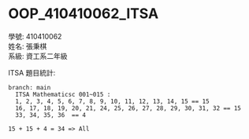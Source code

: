 # OOP_410410062_ITSA 
學號: 410410062  
姓名: 張秉棋  
系級: 資工系二年級  

ITSA 題目統計:
```
branch: main  
  ITSA Mathematicsc 001~015 :
  1, 2, 3, 4, 5, 6, 7, 8, 9, 10, 11, 12, 13, 14, 15 == 15  
  16, 17, 18, 19, 20, 21, 24, 25, 26, 27, 28, 29, 30, 31, 32 == 15    
  33, 34, 35, 36  == 4

15 + 15 + 4 = 34 => All
``` 
